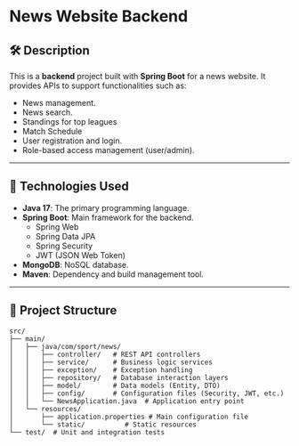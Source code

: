 # News Website Backend

## 🛠️ Description
This is a **backend** project built with **Spring Boot** for a news website. It provides APIs to support functionalities such as:
- News management.
- News search.
- Standings for top leagues
- Match Schedule
- User registration and login.
- Role-based access management (user/admin).

---

## 🚀 Technologies Used
- **Java 17**: The primary programming language.
- **Spring Boot**: Main framework for the backend.
  - Spring Web
  - Spring Data JPA
  - Spring Security
  - JWT (JSON Web Token)
- **MongoDB**: NoSQL database.
- **Maven**: Dependency and build management tool.

---

## 📂 Project Structure
```plaintext
src/
├── main/
│   ├── java/com/sport/news/
│   │   ├── controller/   # REST API controllers
│   │   ├── service/      # Business logic services
│   │   ├── exception/    # Exception handling
│   │   ├── repository/   # Database interaction layers
│   │   ├── model/        # Data models (Entity, DTO)
│   │   ├── config/       # Configuration files (Security, JWT, etc.)
│   │   └── NewsApplication.java  # Application entry point
│   └── resources/
│       ├── application.properties # Main configuration file
│       └── static/          # Static resources
└── test/  # Unit and integration tests
